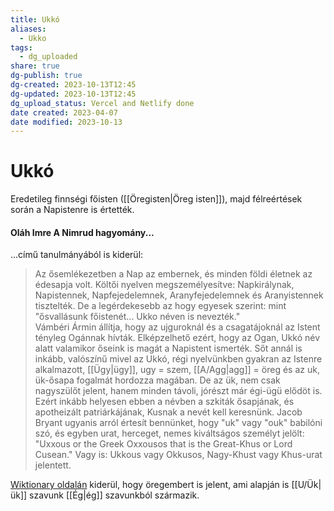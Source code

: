 ```yaml
---
title: Ukkó
aliases:
  - Ukko
tags:
  - dg_uploaded
share: true
dg-publish: true
dg-created: 2023-10-13T12:45
dg-updated: 2023-10-13T12:45
dg_upload_status: Vercel and Netlify done
date created: 2023-04-07
date modified: 2023-10-13
---
```


# Ukkó

Eredetileg finnségi főisten ([[Öregisten\|Öreg isten]]), majd félreértések során a Napistenre is értették.

#### Oláh Imre A Nimrud hagyomány...

...című tanulmányából is kiderül:  
> Az ősemlékezetben a Nap az embernek, és minden földi életnek az édesapja volt. Költői nyelven megszemélyesítve: Napkirálynak, Napistennek, Napfejedelemnek, Aranyfejedelemnek és Aranyistennek tisztelték. De a legérdekesebb az hogy egyesek szerint: mint "ősvallásunk főistenét... Ukko néven is nevezték."  
> Vámbéri Ármin állítja, hogy az ujguroknál és a csagatájoknál az Istent tényleg Ogánnak hívták. Elképzelhető ezért, hogy az Ogan, Ukkó név alatt valamikor őseink is magát a Napistent ismerték. Sőt annál is inkább, valószínű mivel az Ukkó, régi nyelvünkben gyakran az Istenre alkalmazott, [[Ügy\|ügy]], ugy = szem, [[A/Agg\|agg]] = öreg és az uk, ük-ősapa fogalmát hordozza magában. De az ük, nem csak nagyszülőt jelent, hanem minden távoli, jórészt már égi-ügü elődöt is. Ezért inkább helyesen ebben a névben a szkiták ősapjának, és apotheizált patriárkájának, Kusnak a nevét kell keresnünk. Jacob Bryant ugyanis arról értesít bennünket, hogy "uk" vagy "ouk" babilóni szó, és egyben urat, herceget, nemes kiváltságos személyt jelölt: "Uxxous or the Greek Oxxousos that is the Great-Khus or Lord Cusean." Vagy is: Ukkous vagy Okkusos, Nagy-Khust vagy Khus-urat jelentett.  

[Wiktionary oldalán](https://en.m.wiktionary.org/wiki/ukko#Finnish) kiderül, hogy öregembert is jelent, ami alapján is [[U/Ük\|ük]] szavunk [[Ég\|ég]] szavunkból származik.  